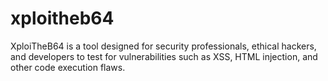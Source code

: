 # xploitheb64
XploiTheB64 is a tool designed for security professionals, ethical hackers, and developers to test for vulnerabilities such as XSS, HTML injection, and other code execution flaws.

